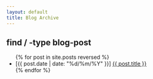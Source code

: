 ```yaml
---
layout: default
title: Blog Archive
---
```

<h2 class="title text-center">find / -type blog-post</h2>

<ul class="posts">
	{% for post in site.posts reversed %}
	<li><span>[{{ post.date | date: "%d/%m/%Y" }}]</span>  <a href="{{ post.url }}" title="{{ post.title }}">{{ post.title }}</a></li>
	{% endfor %}
</ul>
